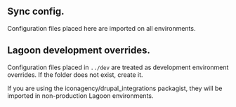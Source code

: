 ## Sync config.

Configuration files placed here are imported on all environments.

## Lagoon development overrides.

Configuration files placed in `../dev` are treated as development environment overrides. If the folder does not exist, create it.

If you are using the iconagency/drupal_integrations packagist, they will be imported in non-production Lagoon environments.
